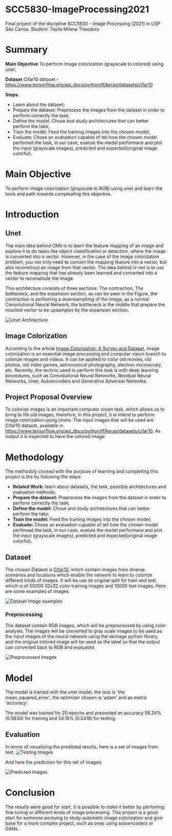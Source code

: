 # SCC5830-ImageProcessing2021
Final project of the discipline  SCC5830 - Image Processing (2021) in USP São Carlos.
Student: Taylla Milena Theodoro

# Summary 

**Main Objective** To perform image colorization (grayscale to colored) using unet.

**Dataset** Cifar10 dataset - https://www.tensorflow.org/api_docs/python/tf/keras/datasets/cifar10

**Steps**
- Learn about the dataset;
- Prepare the dataset: Preprocess the images from the dataset in order to perform correctly the task;
- Define the model: Chose and study architectures that can better perform the taks;
- Train the model: Feed the training images into the chosen model;
- Evaluate: Chose an evaluation capable of tell how the chosen model perfomed the task, in our case, evalute the model performace and plot the input (grayscale images), predicted and expected(original image colorful).

# Main Objective
To perform image colorization (grayscale to RGB) using unet and learn the tools and path towards compleating this objective.

# Introduction

## Unet

The main idea behind CNN is to learn the feature mapping of an image and explore it to do tasks like object classification or detection, where the image is converted into a vector. However, in the case of the image colorization problem, you not only need to convert the mapping feature into a vector, but also reconstruct an image from that vector.
The idea behind U-net is to use the feature mapping that has already been learned and converted into a vector to reconstitute the image. 

This architecture consists of three sections: The contraction, The bottleneck, and the expansion section, as can be seen in the Figure, the contraction is perfoming a downsamplimg of the image, as a normal Convolutional Neural Network, the bottleneck is the middle that prepare the resulted vector to be upsamples by the expansion section.

![Unet Architecture](unet.jpg)

## Image Colorization
According to the article [Image Colorization: A Survey and Dataset](https://arxiv.org/pdf/2008.10774.pdf), image colorization is an essential image processing and computer vision branch to colorize images and videos. It can be applied to color old movies, old photos, old video games, astronomical photography, electron microscopy, etc. 
Recently, the technic used to perform this task is with deep learning procedures, such as Convolutional Neural Networks, Residual Neural Networks, Unet, Autoencoders and Generative Adversial Netwolks.

## Project Proposal Overview

To colorize images is an important computer vision task, which allows us to bring to life old images, therefore, in this project, it is intend to perform image colorization using Unets. The input images that will be used are Cifar10 dataset, available in https://www.tensorflow.org/api_docs/python/tf/keras/datasets/cifar10. As output it is expected to have the colored image.

# Methodology

The methodoly chosed with the purpose of learning and completing this project is the by following the steps:

- **Related Work:** learn about datasets, the task, possible architectures and evaluation methods;
- **Prepare the dataset:** Preprocess the images from the dataset in order to perform correctly the task;
- **Define the model:** Chose and study architectures that can better perform the taks;
- **Train the model:** Feed the training images into the chosen model;
- **Evaluate:** Chose an evaluation capable of tell how the chosen model perfomed the task, in our case, evalute the model performace and plot the input (grayscale images), predicted and expected(original image colorful).


## Dataset

The chosen Dataset is [Cifar10](https://www.tensorflow.org/api_docs/python/tf/keras/datasets/cifar10), which contain images from diverse scenarios and locations which enable the network to learn to colorize different kinds of images. It will be use its original split for train and test, which  is  of 50000 32x32 color training images and 10000 test images.
Here are some examples of images:

![Dataset Image examples](coloridas.png)

### Preprocessing

The dataset contain RGB images, which will be preprocessed by using color analysis. The images will be converted to gray scale images to be used as the input images of the neural network using the skimage python library, and the original colored image will be used as the label so that the output can converted back to RGB and evaluated.

![Preprocessed Images](Cinza.png)

# Model

The model is trained with the unet model, the loss is 'the mean_squared_error', the optimizer chosen is  'adam' and as metric 'accuracy'. 

The model was trained for 20 epochs and presented an accuracy 58.34% (0.5834) for training and 54.18% (0.5418) for testing.

## Evaluation

In terms of visualizing the predicted results, here is a set of images from test.
![Testing Images](Resultado_original.png)

And here the prediction for this set of images:

![Predicted Images](Resultado_pred.png)

# Conclusion

The results were good for start, it is possible to make it better by perfoming fine tuning or different kinds of image processing. This project is a good start for someone persuing to study automatic image colorization and give base for a more complex project, such as ones using autoencoders or GANs.






